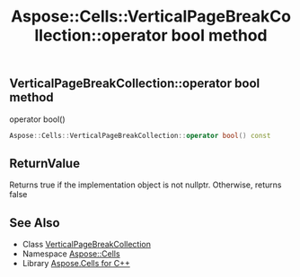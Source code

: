 ﻿---
title: Aspose::Cells::VerticalPageBreakCollection::operator bool method
linktitle: operator bool
second_title: Aspose.Cells for C++ API Reference
description: 'Aspose::Cells::VerticalPageBreakCollection::operator bool method. operator bool() in C++.'
type: docs
weight: 400
url: /cpp/aspose.cells/verticalpagebreakcollection/operator_bool/
---
## VerticalPageBreakCollection::operator bool method


operator bool()

```cpp
Aspose::Cells::VerticalPageBreakCollection::operator bool() const
```


## ReturnValue

Returns true if the implementation object is not nullptr. Otherwise, returns false

## See Also

* Class [VerticalPageBreakCollection](../)
* Namespace [Aspose::Cells](../../)
* Library [Aspose.Cells for C++](../../../)
